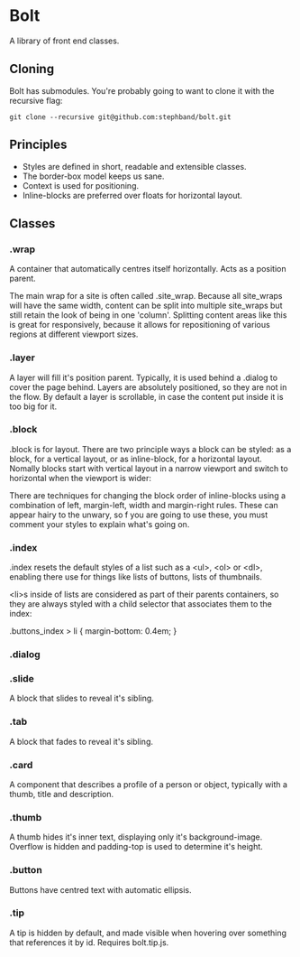 # Bolt

A library of front end classes.

## Cloning

Bolt has submodules. You're probably going to want to clone it with the recursive flag:

    git clone --recursive git@github.com:stephband/bolt.git


## Principles

* Styles are defined in short, readable and extensible classes.
* The border-box model keeps us sane.
* Context is used for positioning.
* Inline-blocks are preferred over floats for horizontal layout.


## Classes

### .wrap

A container that automatically centres itself horizontally. Acts as a position parent.

The main wrap for a site is often called .site_wrap. Because all site_wraps will have the same width, content can be split into multiple site_wraps but still retain the look of being in one 'column'. Splitting content areas like this is great for responsively, because it allows for repositioning of various regions at different viewport sizes.


### .layer

A layer will fill it's position parent. Typically, it is used behind a .dialog to cover the page behind. Layers are absolutely positioned, so they are not in the flow. By default a layer is scrollable, in case the content put inside it is too big for it.


### .block

.block is for layout. There are two principle ways a block can be styled: as a block, for a vertical layout, or as inline-block, for a horizontal layout. Nomally blocks start with vertical layout in a narrow viewport and switch to horizontal when the viewport is wider:

There are techniques for changing the block order of inline-blocks using a combination of left, margin-left, width and margin-right rules. These can appear hairy to the unwary, so f you are going to use these, you must comment your styles to explain what's going on.


### .index

.index resets the default styles of a list such as a &lt;ul&gt;, &lt;ol&gt; or &lt;dl&gt;, enabling there use for things like lists of buttons, lists of thumbnails.

&lt;li&gt;s inside of lists are considered as part of their parents containers, so they are always styled with a child selector that associates them to the index:

.buttons_index > li {
	margin-bottom: 0.4em;
}


### .dialog


### .slide

A block that slides to reveal it's sibling.


### .tab

A block that fades to reveal it's sibling.


### .card

A component that describes a profile of a person or object, typically with a thumb, title and description.


### .thumb

A thumb hides it's inner text, displaying only it's background-image. Overflow is hidden and padding-top is used to determine it's height.


### .button

Buttons have centred text with automatic ellipsis.


### .tip

A tip is hidden by default, and made visible when hovering over something that references it by id. Requires bolt.tip.js.